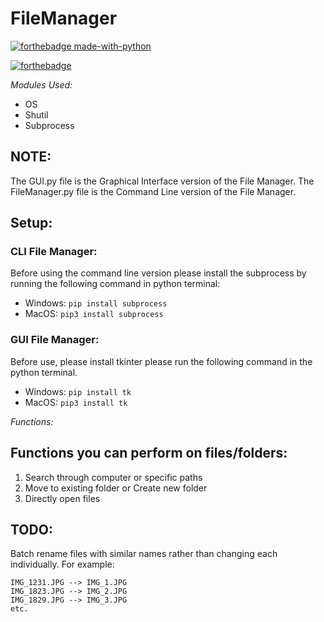 # FileManager

[![forthebadge made-with-python](http://ForTheBadge.com/images/badges/made-with-python.svg)](https://www.python.org/)

[![forthebadge](https://forthebadge.com/images/badges/built-with-love.svg)](https://forthebadge.com)

*Modules Used:*
- OS
- Shutil
- Subprocess

## NOTE:
The GUI.py file is the Graphical Interface version of the File Manager.
The FileManager.py file is the Command Line version of the File Manager.

## Setup: 

### CLI File Manager:
Before using the command line version please install the subprocess by running the following command in python terminal: 
- Windows: ```pip install subprocess```
- MacOS: ```pip3 install subprocess```

### GUI File Manager:
Before use, please install tkinter please run the following command in the python terminal.
- Windows: ```pip install tk``` 
- MacOS: ```pip3 install tk```

*Functions:*

## Functions you can perform on files/folders: 
1. Search through computer or specific paths
2. Move to existing folder or Create new folder
3. Directly open files

## TODO: 
Batch rename files with similar names rather than changing each individually. 
For example:
 
```
IMG_1231.JPG --> IMG_1.JPG 
IMG_1823.JPG --> IMG_2.JPG
IMG_1829.JPG --> IMG_3.JPG
etc.
```
